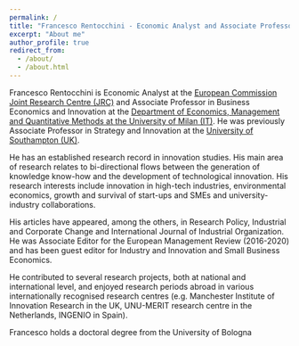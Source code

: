 ```yaml
---
permalink: /
title: "Francesco Rentocchini - Economic Analyst and Associate Professor"
excerpt: "About me"
author_profile: true
redirect_from: 
  - /about/
  - /about.html
---
```




Francesco Rentocchini is Economic Analyst at the [European Commission Joint Research Centre (JRC)](https://iri.jrc.ec.europa.eu/home/)
and Associate Professor in Business Economics and Innovation at the [Department of Economics,
Management and Quantitative Methods at the University of Milan (IT)](https://eng.demm.unimi.it/ecm/home). He was previously Associate Professor in Strategy and Innovation at the [University of Southampton (UK)](https://www.southampton.ac.uk/).

He has an established research record in innovation studies. His main area of research relates to bi-directional flows between the generation of knowledge know-how and the development of technological innovation. His research interests include innovation in high-tech industries,
environmental economics, growth and survival of start-ups and SMEs and university-industry collaborations.

His articles have appeared, among the others, in Research Policy, Industrial and Corporate Change and International Journal of Industrial Organization. He was Associate Editor for the European Management Review (2016-2020) and has been guest editor for Industry and Innovation and Small Business Economics.

He contributed to several research projects, both at national and international level, and enjoyed research periods abroad in various internationally recognised research centres (e.g. Manchester Institute of Innovation Research in the UK, UNU-MERIT research centre in the Netherlands, INGENIO in Spain).

Francesco holds a doctoral degree from the University of Bologna
